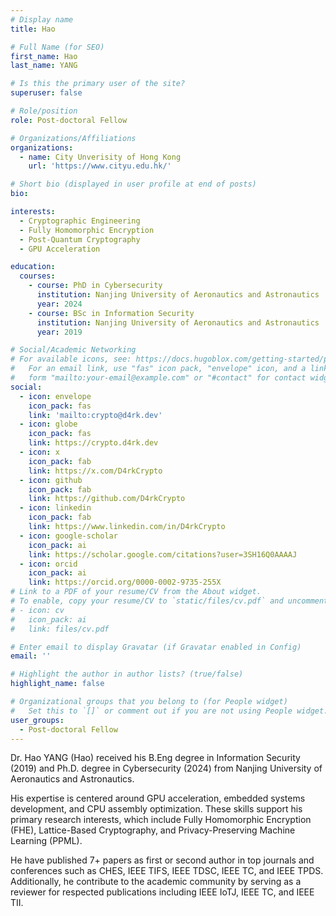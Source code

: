 ```yaml
---
# Display name
title: Hao

# Full Name (for SEO)
first_name: Hao
last_name: YANG

# Is this the primary user of the site?
superuser: false

# Role/position
role: Post-doctoral Fellow

# Organizations/Affiliations
organizations:
  - name: City Unverisity of Hong Kong
    url: 'https://www.cityu.edu.hk/'

# Short bio (displayed in user profile at end of posts)
bio: 

interests:
  - Cryptographic Engineering
  - Fully Homomorphic Encryption
  - Post-Quantum Cryptography
  - GPU Acceleration

education:
  courses:
    - course: PhD in Cybersecurity
      institution: Nanjing University of Aeronautics and Astronautics
      year: 2024
    - course: BSc in Information Security
      institution: Nanjing University of Aeronautics and Astronautics
      year: 2019

# Social/Academic Networking
# For available icons, see: https://docs.hugoblox.com/getting-started/page-builder/#icons
#   For an email link, use "fas" icon pack, "envelope" icon, and a link in the
#   form "mailto:your-email@example.com" or "#contact" for contact widget.
social:
  - icon: envelope
    icon_pack: fas
    link: 'mailto:crypto@d4rk.dev'
  - icon: globe
    icon_pack: fas
    link: https://crypto.d4rk.dev
  - icon: x
    icon_pack: fab
    link: https://x.com/D4rkCrypto
  - icon: github
    icon_pack: fab
    link: https://github.com/D4rkCrypto
  - icon: linkedin
    icon_pack: fab
    link: https://www.linkedin.com/in/D4rkCrypto
  - icon: google-scholar
    icon_pack: ai
    link: https://scholar.google.com/citations?user=3SH16Q0AAAAJ
  - icon: orcid
    icon_pack: ai
    link: https://orcid.org/0000-0002-9735-255X
# Link to a PDF of your resume/CV from the About widget.
# To enable, copy your resume/CV to `static/files/cv.pdf` and uncomment the lines below.
# - icon: cv
#   icon_pack: ai
#   link: files/cv.pdf

# Enter email to display Gravatar (if Gravatar enabled in Config)
email: ''

# Highlight the author in author lists? (true/false)
highlight_name: false

# Organizational groups that you belong to (for People widget)
#   Set this to `[]` or comment out if you are not using People widget.
user_groups:
  - Post-doctoral Fellow
---
```


Dr. Hao YANG (Hao) received his B.Eng degree in Information Security (2019) and Ph.D. degree in Cybersecurity (2024) from Nanjing University of Aeronautics and Astronautics.

His expertise is centered around GPU acceleration, embedded systems development, and CPU assembly optimization. These skills support his primary research interests, which include Fully Homomorphic Encryption (FHE), Lattice-Based Cryptography, and Privacy-Preserving Machine Learning (PPML).

He have published 7+ papers as first or second author in top journals and conferences such as CHES, IEEE TIFS, IEEE TDSC, IEEE TC, and IEEE TPDS. Additionally, he contribute to the academic community by serving as a reviewer for respected publications including IEEE IoTJ, IEEE TC, and IEEE TII.
